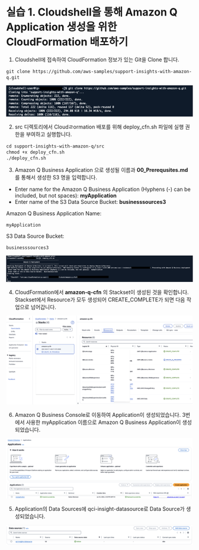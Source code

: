 # 실습 1. Cloudshell을 통해 Amazon Q Application 생성을 위한 CloudFormation 배포하기

1. Cloudshell에 접속하여 CloudFormation 정보가 있는 Git을 Clone 합니다.
~~~
git clone https://github.com/aws-samples/support-insights-with-amazon-q.git
~~~
<img src="images/11_GitClone_CF.png">


2. src 디렉토리에서 Cloudㄹormation 배포를 위해 deploy_cfn.sh 파일에 실행 권한을 부여하고 실행합니다.
~~~
cd support-insights-with-amazon-q/src
chmod +x deploy_cfn.sh
./deploy_cfn.sh
~~~

3. Amazon Q Business Application 으로 생성될 이름과 **00_Prerequsites.md** 를 통해서 생성한 S3 명을 입력합니다.
- Enter name for the Amazon Q Business Application (Hyphens (-) can be included, but not spaces):  **myApplication**
- Enter name of the S3 Data Source Bucket:  **businesssources3**

Amazon Q Business Application Name:
~~~
myApplication
~~~
S3 Data Source Bucket:
~~~
businesssources3
~~~

<img src="images/13_CreateApplication.png">

4. CloudFormation에서 **amazon-q-cfn** 의 Stackset이 생성된 것을 확인합니다. Stackset에서 Resource가 모두 생성되어 CREATE_COMPLETE가 되면 다음 작업으로 넘어갑니다.
<img src="images/12_CreateStackSet.png">

6. Amazon Q Business Console로 이동하여 Application이 생성되었습니다.
   3번에서 사용한 myApplication 이름으로 Amazon Q Business Application이 생성되었습니다.
<img src="images/14_ApplicationCreationo_Complete.png">

5. Application의 Data Sources에 qci-insight-datasource로 Data Source가 생성되었습니다. 
<img src="images/15_S3_Source.png">
